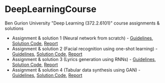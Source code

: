# DeepLearningCourse
Ben Gurion University "Deep Learning (372.2.6101)" course assignments &amp; solutions

- Assignment & solution 1 (Neural network from scratch) - [Guidelines](Assignment_1/Guidelines.pdf), [Solution Code](Assignment_1/Solution_Code.ipynb), [Report](Assignment_1/Report.pdf)
- Assignment & solution 2 (Facial recognition using one-shot learning) - [Guidelines](Assignment_2/Guidelines.pdf), [Solution Code](Assignment_2/Solution_Code.ipynb), [Report](Assignment_2/Report.pdf)
- Assignment & solution 3 (Lyrics generation using RNNs) - [Guidelines](Assignment_3/Guidelines.pdf), [Solution Code](Assignment_3/Solution_Code.ipynb), [Report](Assignment_3/Assignment_Solution_Report.pdf)
- Assignment & solution 4 (Tabular data synthesis using GAN) - [Guidelines](Assignment_4/Guidelines.pdf), [Solution Code](Assignment_4/Solution_Code.ipynb), [Report](Assignment_4/Solution_Report.pdf)

